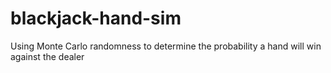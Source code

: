 # blackjack-hand-sim
 Using Monte Carlo randomness to determine the probability a hand will win against the dealer
